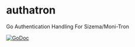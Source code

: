 # authatron
Go Authentication Handling For Sizema/Moni-Tron

[![GoDoc](https://godoc.org/github.com/samuelrayment/authatron?status.svg)](https://godoc.org/github.com/samuelrayment/authatron)
